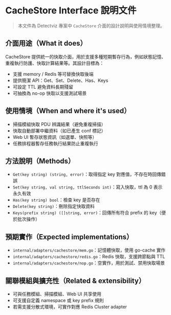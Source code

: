 # CacheStore Interface 說明文件

> 本文件為 Detectviz 專案中 `CacheStore` 介面的設計說明與使用情境整理。

## 介面用途（What it does）

CacheStore 提供統一的快取介面，用於支援多種短期暫存行為，例如狀態記憶、重複執行防護、快取計算結果等。其設計目標為：

- 支援 memory / Redis 等可替換快取後端
- 提供簡潔 API：Get、Set、Delete、Has、Keys
- 可設定 TTL 避免資料長期殘留
- 可抽換為 no-op 快取以支援測試場景

## 使用情境（When and where it's used）

- 掃描模組快取 PDU 辨識結果（避免重複掃描）
- 快取自動部署中繼資料（如已產生 conf 標記）
- Web UI 暫存狀態資訊（如選單、快照等）
- 任務排程器暫存任務執行結果防止重複執行

## 方法說明（Methods）

- `Get(key string) (string, error)`：取得指定 key 對應值，不存在時回傳錯誤
- `Set(key string, val string, ttlSeconds int)`：寫入快取，ttl 為 0 表示永久有效
- `Has(key string) bool`：檢查 key 是否存在
- `Delete(key string)`：刪除指定快取資料
- `Keys(prefix string) ([]string, error)`：回傳所有符合 prefix 的 key（便於批次操作）

## 預期實作（Expected implementations）

- `internal/adapters/cachestore/mem.go`：記憶體快取，使用 go-cache 實作
- `internal/adapters/cachestore/redis.go`：Redis 快取，支援跨節點與 TTL
- `internal/adapters/cachestore/nop.go`：空實作，用於測試、禁用快取場景

## 關聯模組與擴充性（Related & extensibility）

- 可與任務模組、掃描模組、Web UI 共享使用
- 可支援自定義 namespace 或 key prefix 規則
- 若需支援分散式環境，可實作對應 Redis Cluster adapter